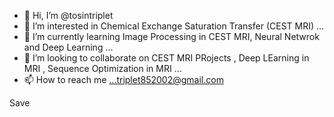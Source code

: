 - 👋 Hi, I’m @tosintriplet
- 👀 I’m interested in Chemical Exchange Saturation Transfer (CEST MRI)  ...
- 🌱 I’m currently learning Image Processing in CEST MRI, Neural Netwrok and Deep Learning  ...
- 💞️ I’m looking to collaborate on CEST MRI PRojects , Deep LEarning in MRI , Sequence Optimization in MRI  ...
- 📫 How to reach me ...triplet852002@gmail.com

<!---
tosintriplet/tosintriplet is a ✨ special ✨ repository because its `README.md` (this file) appears on your GitHub profile.
You can click the Preview link to take a look at your changes.
--->
Save 
